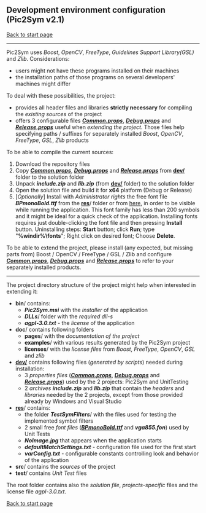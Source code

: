 ## Development environment configuration (Pic2Sym v2.1)

[Back to start page](../../../ReadMe.md)

----

Pic2Sym uses *Boost*, *OpenCV*, *FreeType*, *Guidelines Support Library(GSL)* and *Zlib*. Considerations:

- users might not have these programs installed on their machines
- the installation paths of those programs on several developers&#39; machines might differ

To deal with these possibilities, the project:

- provides all header files and libraries **strictly necessary** for compiling the *existing sources* of the project
- offers 3 configurable files _**[Common.props][Common]**_, ***[Debug.props][Debug]*** and ***[Release.props][Release]*** useful when *extending the project*. Those files help specifying paths / suffixes for separately installed *Boost*, *OpenCV*, *FreeType*, *GSL*, *Zlib* products

To be able to compile the current sources:

1.	Download the repository files
1.	Copy _**[Common.props][Common]**_, ***[Debug.props][Debug]*** and ***[Release.props][Release]*** from **[dev/][DevFolder]** folder to the solution folder
1.	Unpack ***include.zip*** and ***lib.zip*** (from **[dev/][DevFolder]** folder) to the solution folder
1.	Open the solution file and build it for **x64** platform (Debug or Release)
1.	\[*Optionally*\] Install with *Administrator rights* the free font file ***BPmonoBold.ttf*** from the **[res][ResFolder]**/ folder or from [here][BpMono], in order to be visible while running the application. This font family has less than 200 symbols and it might be ideal for a quick check of the application. Installing fonts requires just double-clicking the font file and then pressing **Install** button. Uninstalling steps: **Start** button; click **Run**; type &quot;**%windir%\\fonts**&quot;; Right click on desired font; Choose **Delete**.

To be able to extend the project, please install (any expected, but missing parts from) Boost / OpenCV / FreeType / GSL / Zlib and configure _**[Common.props][Common]**_, ***[Debug.props][Debug]*** and ***[Release.props][Release]*** to refer to your separately installed products.

----

The project directory structure of the project might help when interested in extending it:

- **bin**/ contains:
	- ***Pic2Sym.msi*** with the *installer* of the application
    - ***DLLs***/ folder with the *required dll\-s*
    - ***agpl-3.0.txt*** - the *license* of the application
- **doc**/ contains following folders
	- **pages**/ with the *documentation of the project*
	- **examples**/ with various results generated by the Pic2Sym project
	- **licenses**/ with the *license files* from *Boost*, *FreeType*, *OpenCV*, *GSL* and *zlib*
- **[dev/][DevFolder]** contains following files (*generated by scripts*) needed during installation:
	- 3 *properties files* (_**[Common.props][Common]**_, ***[Debug.props][Debug]*** and _**[Release.props][Release]**_) used by the 2 projects: Pic2Sym and UnitTesting
	- 2 *archives* ***include.zip*** and ***lib.zip*** that contain the *headers* and *libraries* needed by the 2 projects, except from those provided already by Windows and Visual Studio
- **[res][ResFolder]**/ contains:
	- the folder ***TestSymFilters***/ with the files used for testing the implemented symbol filters
    - 2 small free *font files* (_**[BPmonoBold.ttf][BpMono]**_ and ***vga855.fon***) used by Unit Tests
    - ***NoImage.jpg*** that appears when the application starts
    - ***defaultMatchSettings.txt*** \- configuration file used for the first start
	- ***varConfig.txt*** \- configurable constants controlling look and behavior of the application
- **src**/ contains the *sources* of the project
- **test**/ contains *Unit Test* files

The root folder contains also the *solution file*, *projects\-specific* files and the license file *agpl-3.0.txt*.

[Back to start page](../../../ReadMe.md)

[DevFolder]:../../../dev/
[Common]:../../../dev/Common.props
[Debug]:../../../dev/Debug.props
[Release]:../../../dev/Release.props
[ResFolder]:../../../res/
[BpMono]:http://www.dafont.com/bpmono.font
